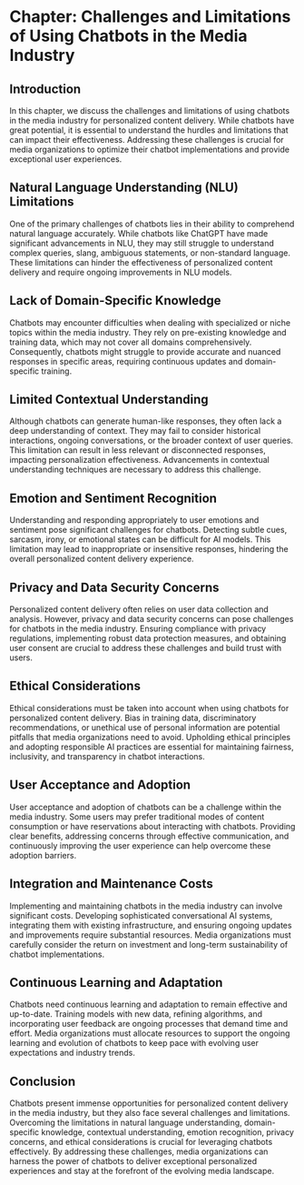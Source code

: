 Chapter: Challenges and Limitations of Using Chatbots in the Media Industry
===========================================================================

Introduction
------------

In this chapter, we discuss the challenges and limitations of using chatbots in the media industry for personalized content delivery. While chatbots have great potential, it is essential to understand the hurdles and limitations that can impact their effectiveness. Addressing these challenges is crucial for media organizations to optimize their chatbot implementations and provide exceptional user experiences.

Natural Language Understanding (NLU) Limitations
------------------------------------------------

One of the primary challenges of chatbots lies in their ability to comprehend natural language accurately. While chatbots like ChatGPT have made significant advancements in NLU, they may still struggle to understand complex queries, slang, ambiguous statements, or non-standard language. These limitations can hinder the effectiveness of personalized content delivery and require ongoing improvements in NLU models.

Lack of Domain-Specific Knowledge
---------------------------------

Chatbots may encounter difficulties when dealing with specialized or niche topics within the media industry. They rely on pre-existing knowledge and training data, which may not cover all domains comprehensively. Consequently, chatbots might struggle to provide accurate and nuanced responses in specific areas, requiring continuous updates and domain-specific training.

Limited Contextual Understanding
--------------------------------

Although chatbots can generate human-like responses, they often lack a deep understanding of context. They may fail to consider historical interactions, ongoing conversations, or the broader context of user queries. This limitation can result in less relevant or disconnected responses, impacting personalization effectiveness. Advancements in contextual understanding techniques are necessary to address this challenge.

Emotion and Sentiment Recognition
---------------------------------

Understanding and responding appropriately to user emotions and sentiment pose significant challenges for chatbots. Detecting subtle cues, sarcasm, irony, or emotional states can be difficult for AI models. This limitation may lead to inappropriate or insensitive responses, hindering the overall personalized content delivery experience.

Privacy and Data Security Concerns
----------------------------------

Personalized content delivery often relies on user data collection and analysis. However, privacy and data security concerns can pose challenges for chatbots in the media industry. Ensuring compliance with privacy regulations, implementing robust data protection measures, and obtaining user consent are crucial to address these challenges and build trust with users.

Ethical Considerations
----------------------

Ethical considerations must be taken into account when using chatbots for personalized content delivery. Bias in training data, discriminatory recommendations, or unethical use of personal information are potential pitfalls that media organizations need to avoid. Upholding ethical principles and adopting responsible AI practices are essential for maintaining fairness, inclusivity, and transparency in chatbot interactions.

User Acceptance and Adoption
----------------------------

User acceptance and adoption of chatbots can be a challenge within the media industry. Some users may prefer traditional modes of content consumption or have reservations about interacting with chatbots. Providing clear benefits, addressing concerns through effective communication, and continuously improving the user experience can help overcome these adoption barriers.

Integration and Maintenance Costs
---------------------------------

Implementing and maintaining chatbots in the media industry can involve significant costs. Developing sophisticated conversational AI systems, integrating them with existing infrastructure, and ensuring ongoing updates and improvements require substantial resources. Media organizations must carefully consider the return on investment and long-term sustainability of chatbot implementations.

Continuous Learning and Adaptation
----------------------------------

Chatbots need continuous learning and adaptation to remain effective and up-to-date. Training models with new data, refining algorithms, and incorporating user feedback are ongoing processes that demand time and effort. Media organizations must allocate resources to support the ongoing learning and evolution of chatbots to keep pace with evolving user expectations and industry trends.

Conclusion
----------

Chatbots present immense opportunities for personalized content delivery in the media industry, but they also face several challenges and limitations. Overcoming the limitations in natural language understanding, domain-specific knowledge, contextual understanding, emotion recognition, privacy concerns, and ethical considerations is crucial for leveraging chatbots effectively. By addressing these challenges, media organizations can harness the power of chatbots to deliver exceptional personalized experiences and stay at the forefront of the evolving media landscape.
